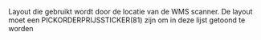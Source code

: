Layout die gebruikt wordt door de locatie van de WMS scanner. De layout moet een PICKORDERPRIJSSTICKER(81) zijn om in deze lijst getoond te worden
